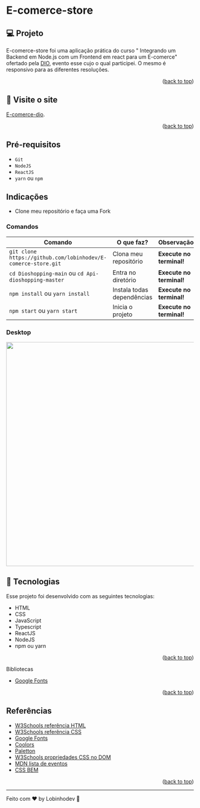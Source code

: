 # E-comerce-store

## 💻 Projeto

E-comerce-store foi uma aplicação prática do curso "
Integrando um Backend em Node.js com um Frontend em react para um E-comerce" ofertado pela [DIO](https://digitalinnovation.one/), evento esse cujo o qual participei. O mesmo é responsivo para as diferentes resoluções.

<p align="right">(<a href="#top">back to top</a>)</p>

## 📢 Visite o site

[E-comerce-dio](https://lobinhodev.github.io/E-comerce-store/).

<p align="right">(<a href="#top">back to top</a>)</p>

## Pré-requisitos

-   `Git`
-   `NodeJS`
-   `ReactJS`
-   `yarn` ou `npm`

## Indicações

-   Clone meu repositório e faça uma Fork

### Comandos

| Comando                                                       | O que faz?                 | Observação               |
| ------------------------------------------------------------- | -------------------------- | ------------------------ |
| `git clone https://github.com/lobinhodev/E-comerce-store.git` | Clona meu repositório      | **Execute no terminal!** |
| `cd Dioshopping-main` ou `cd Api-dioshopping-master`          | Entra no diretório         | **Execute no terminal!** |
| `npm install` ou `yarn install`                               | Instala todas dependências | **Execute no terminal!** |
| `npm start` ou `yarn start`                                   | Inicia o projeto           | **Execute no terminal!** |

### Desktop

<p align="center">
  <img width="600" src=".github/Desktop.gif">
</p>

## 🧠 Tecnologias

Esse projeto foi desenvolvido com as seguintes tecnologias:

-   HTML
-   CSS
-   JavaScript
-   Typescript
-   ReactJS
-   NodeJS
-   npm ou yarn
<p align="right">(<a href="#top">back to top</a>)</p>

Bibliotecas

-   [Google Fonts](https://fonts.google.com/)

<p align="right">(<a href="#top">back to top</a>)</p>

## Referências

-   [W3Schools referência HTML](https://www.w3schools.com/tags/default.asp)
-   [W3Schools referência CSS](https://www.w3schools.com/cssref/default.asp)
-   [Google Fonts](https://fonts.google.com/)
-   [Coolors](https://coolors.co/palettes/trending)
-   [Paletton](https://paletton.com/)
-   [W3Schools propriedades CSS no DOM](https://www.w3schools.com/jsref/dom_obj_style.asp)
-   [MDN lista de eventos](https://developer.mozilla.org/en-US/docs/Web/Events)
-   [CSS BEM](https://desenvolvimentoparaweb.com/css/bem/)
<p align="right">(<a href="#top">back to top</a>)</p>

---

Feito com ♥ by Lobinhodev 🐺
